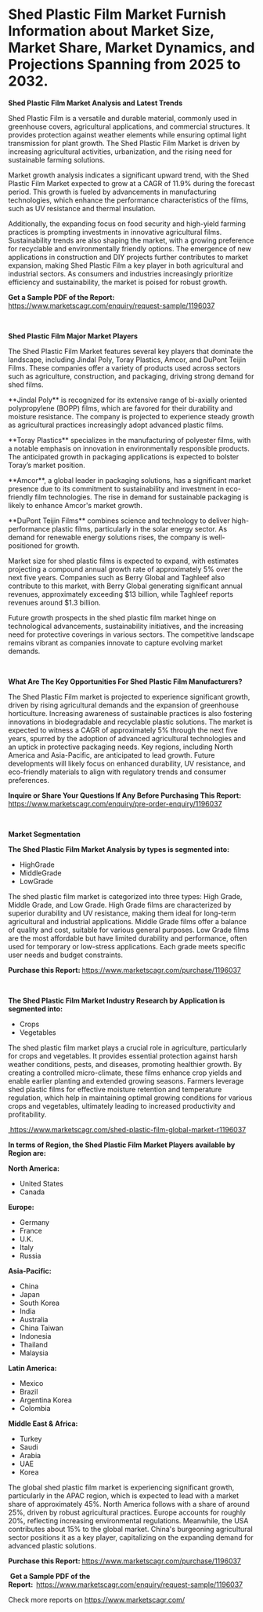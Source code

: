 <p><h1>Shed Plastic Film Market Furnish Information about Market Size, Market Share, Market Dynamics, and Projections Spanning from 2025 to 2032.</h1></p><p><strong>Shed Plastic Film Market Analysis and Latest Trends</strong></p>
<p><p>Shed Plastic Film is a versatile and durable material, commonly used in greenhouse covers, agricultural applications, and commercial structures. It provides protection against weather elements while ensuring optimal light transmission for plant growth. The Shed Plastic Film Market is driven by increasing agricultural activities, urbanization, and the rising need for sustainable farming solutions.</p><p>Market growth analysis indicates a significant upward trend, with the Shed Plastic Film Market expected to grow at a CAGR of 11.9% during the forecast period. This growth is fueled by advancements in manufacturing technologies, which enhance the performance characteristics of the films, such as UV resistance and thermal insulation. </p><p>Additionally, the expanding focus on food security and high-yield farming practices is prompting investments in innovative agricultural films. Sustainability trends are also shaping the market, with a growing preference for recyclable and environmentally friendly options. The emergence of new applications in construction and DIY projects further contributes to market expansion, making Shed Plastic Film a key player in both agricultural and industrial sectors. As consumers and industries increasingly prioritize efficiency and sustainability, the market is poised for robust growth.</p></p>
<p><strong>Get a Sample PDF of the Report:&nbsp;</strong> <a href="https://www.marketscagr.com/enquiry/request-sample/1196037?utm_campaign=3553&utm_medium=2&utm_source=Github&utm_content=ia&utm_term=22032025&utm_id=shed-plastic-film">https://www.marketscagr.com/enquiry/request-sample/1196037</a></p>
<p>&nbsp;</p>
<p><strong>Shed Plastic Film Major Market Players</strong></p>
<p><p>The Shed Plastic Film Market features several key players that dominate the landscape, including Jindal Poly, Toray Plastics, Amcor, and DuPont Teijin Films. These companies offer a variety of products used across sectors such as agriculture, construction, and packaging, driving strong demand for shed films.</p><p>**Jindal Poly** is recognized for its extensive range of bi-axially oriented polypropylene (BOPP) films, which are favored for their durability and moisture resistance. The company is projected to experience steady growth as agricultural practices increasingly adopt advanced plastic films.</p><p>**Toray Plastics** specializes in the manufacturing of polyester films, with a notable emphasis on innovation in environmentally responsible products. The anticipated growth in packaging applications is expected to bolster Toray’s market position.</p><p>**Amcor**, a global leader in packaging solutions, has a significant market presence due to its commitment to sustainability and investment in eco-friendly film technologies. The rise in demand for sustainable packaging is likely to enhance Amcor's market growth.</p><p>**DuPont Teijin Films** combines science and technology to deliver high-performance plastic films, particularly in the solar energy sector. As demand for renewable energy solutions rises, the company is well-positioned for growth.</p><p>Market size for shed plastic films is expected to expand, with estimates projecting a compound annual growth rate of approximately 5% over the next five years. Companies such as Berry Global and Taghleef also contribute to this market, with Berry Global generating significant annual revenues, approximately exceeding $13 billion, while Taghleef reports revenues around $1.3 billion.</p><p>Future growth prospects in the shed plastic film market hinge on technological advancements, sustainability initiatives, and the increasing need for protective coverings in various sectors. The competitive landscape remains vibrant as companies innovate to capture evolving market demands.</p></p>
<p>&nbsp;</p>
<p><strong>What Are The Key Opportunities For Shed Plastic Film Manufacturers?</strong></p>
<p><p>The Shed Plastic Film market is projected to experience significant growth, driven by rising agricultural demands and the expansion of greenhouse horticulture. Increasing awareness of sustainable practices is also fostering innovations in biodegradable and recyclable plastic solutions. The market is expected to witness a CAGR of approximately 5% through the next five years, spurred by the adoption of advanced agricultural technologies and an uptick in protective packaging needs. Key regions, including North America and Asia-Pacific, are anticipated to lead growth. Future developments will likely focus on enhanced durability, UV resistance, and eco-friendly materials to align with regulatory trends and consumer preferences.</p></p>
<p><strong>Inquire or Share Your Questions If Any Before Purchasing This Report:</strong> <a href="https://www.marketscagr.com/enquiry/pre-order-enquiry/1196037?utm_campaign=3553&utm_medium=2&utm_source=Github&utm_content=ia&utm_term=22032025&utm_id=shed-plastic-film">https://www.marketscagr.com/enquiry/pre-order-enquiry/1196037</a></p>
<p>&nbsp;</p>
<p><strong>Market Segmentation</strong></p>
<p><strong>The Shed Plastic Film Market Analysis by types is segmented into:</strong></p>
<p><ul><li>HighGrade</li><li>MiddleGrade</li><li>LowGrade</li></ul></p>
<p><p>The shed plastic film market is categorized into three types: High Grade, Middle Grade, and Low Grade. High Grade films are characterized by superior durability and UV resistance, making them ideal for long-term agricultural and industrial applications. Middle Grade films offer a balance of quality and cost, suitable for various general purposes. Low Grade films are the most affordable but have limited durability and performance, often used for temporary or low-stress applications. Each grade meets specific user needs and budget constraints.</p></p>
<p><strong>Purchase this Report:&nbsp;</strong><a href="https://www.marketscagr.com/purchase/1196037?utm_campaign=3553&utm_medium=2&utm_source=Github&utm_content=ia&utm_term=22032025&utm_id=shed-plastic-film">https://www.marketscagr.com/purchase/1196037</a></p>
<p>&nbsp;</p>
<p><strong>The Shed Plastic Film Market Industry Research by Application is segmented into:</strong></p>
<p><ul><li>Crops</li><li>Vegetables</li></ul></p>
<p><p>The shed plastic film market plays a crucial role in agriculture, particularly for crops and vegetables. It provides essential protection against harsh weather conditions, pests, and diseases, promoting healthier growth. By creating a controlled micro-climate, these films enhance crop yields and enable earlier planting and extended growing seasons. Farmers leverage shed plastic films for effective moisture retention and temperature regulation, which help in maintaining optimal growing conditions for various crops and vegetables, ultimately leading to increased productivity and profitability.</p></p>
<p><a href="https://www.marketscagr.com/shed-plastic-film-global-market-r1196037?utm_campaign=3553&utm_medium=2&utm_source=Github&utm_content=ia&utm_term=22032025&utm_id=shed-plastic-film">&nbsp;https://www.marketscagr.com/shed-plastic-film-global-market-r1196037</a></p>
<p><strong>In terms of Region, the Shed Plastic Film Market Players available by Region are:</strong></p>
<p>
    <p> <strong> North America: </strong>
        <ul>
            <li>United States</li>
            <li>Canada</li>
        </ul>
        </p> 
    <p> <strong> Europe: </strong>
        <ul>
            <li>Germany</li>
            <li>France</li>
            <li>U.K.</li>
            <li>Italy</li>
            <li>Russia</li>
        </ul>
        </p> 
    <p> <strong> Asia-Pacific: </strong>
        <ul>
            <li>China</li>
            <li>Japan</li>
            <li>South Korea</li>
            <li>India</li>
            <li>Australia</li>
            <li>China Taiwan</li>
            <li>Indonesia</li>
            <li>Thailand</li>
            <li>Malaysia</li>
        </ul>
        </p> 
    <p> <strong> Latin America: </strong>
        <ul>
            <li>Mexico</li>
            <li>Brazil</li>
            <li>Argentina Korea</li>
            <li>Colombia</li>
        </ul>
        </p> 
    <p> <strong> Middle East & Africa: </strong>
        <ul>
            <li>Turkey</li>
            <li>Saudi</li>
            <li>Arabia</li>
            <li>UAE</li>
            <li>Korea</li>
        </ul>
    </p>
    </p>
<p><p>The global shed plastic film market is experiencing significant growth, particularly in the APAC region, which is expected to lead with a market share of approximately 45%. North America follows with a share of around 25%, driven by robust agricultural practices. Europe accounts for roughly 20%, reflecting increasing environmental regulations. Meanwhile, the USA contributes about 15% to the global market. China's burgeoning agricultural sector positions it as a key player, capitalizing on the expanding demand for advanced plastic solutions.</p></p>
<p><strong>Purchase this Report: </strong><a href="https://www.marketscagr.com/purchase/1196037?utm_campaign=3553&utm_medium=2&utm_source=Github&utm_content=ia&utm_term=22032025&utm_id=shed-plastic-film">https://www.marketscagr.com/purchase/1196037</a></p>
<p>&nbsp;<strong>Get a Sample PDF of the Report:&nbsp;&nbsp;</strong><a href="https://www.marketscagr.com/enquiry/request-sample/1196037?utm_campaign=3553&utm_medium=2&utm_source=Github&utm_content=ia&utm_term=22032025&utm_id=shed-plastic-film">https://www.marketscagr.com/enquiry/request-sample/1196037</a></p>
<p><strong></strong></p>
<p>Check more reports on <a href="https://www.marketscagr.com/?utm_campaign=3553&utm_medium=2&utm_source=Github&utm_content=ia&utm_term=22032025&utm_id=shed-plastic-film">https://www.marketscagr.com/</a></p>